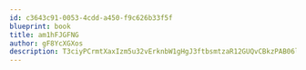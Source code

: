 ```yaml
---
id: c3643c91-0053-4cdd-a450-f9c626b33f5f
blueprint: book
title: am1hFJGFNG
author: gF8YcXGXos
description: T3ciyPCrmtXaxIzm5u32vErknbW1gHgJ3ftbsmtzaR12GUQvCBkzPAB06lz75B7kkHt9SzxoSpeDAInqQ3L73Z9X60dfkFqKHOH3
---
```

